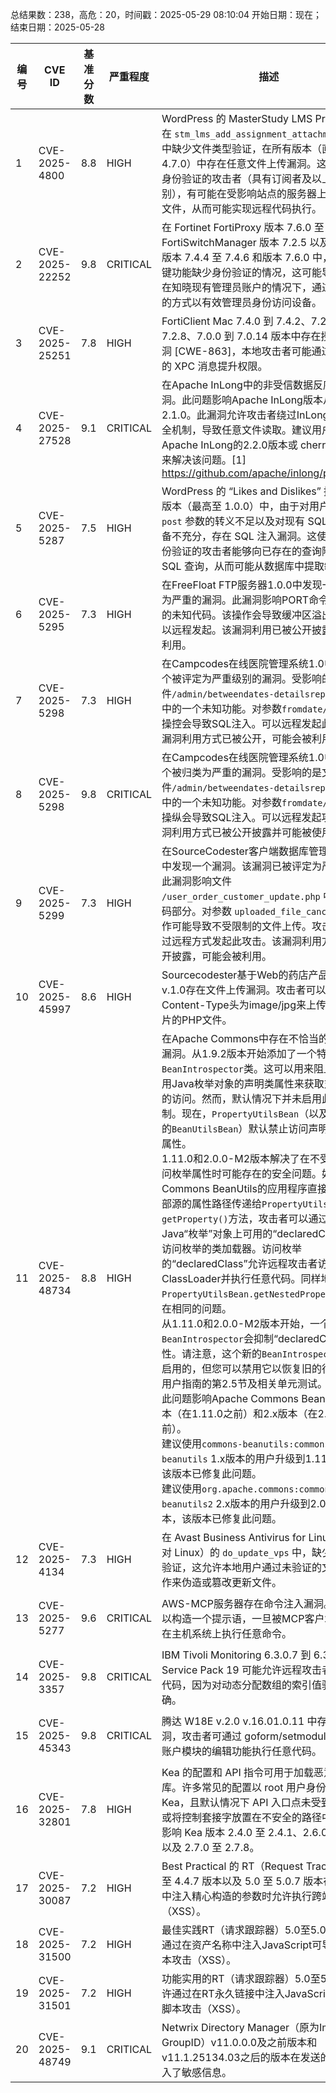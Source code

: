 总结果数：238，高危：20，时间戳：2025-05-29 08:10:04
开始日期：现在；结束日期：2025-05-28

| 编号 | CVE ID | 基准分数 | 严重程度 | 描述 | 参考资料 |
|-----|--------|------------|----------|-------------|------------|
| 1 | CVE-2025-4800 | 8.8  | HIGH | WordPress 的 MasterStudy LMS Pro 插件由于在 `stm_lms_add_assignment_attachment` 函数中缺少文件类型验证，在所有版本（直至并包括 4.7.0）中存在任意文件上传漏洞。这使得经过身份验证的攻击者（具有订阅者及以上权限级别），有可能在受影响站点的服务器上上传任意文件，从而可能实现远程代码执行。 | [1]https://docs.stylemixthemes.com/masterstudy-lms/changelog-pro-version<br>[2]https://stylemixthemes.com/wordpress-lms-plugin/<br>[3]https://themeforest.net/item/masterstudy-education-center-wordpress-theme/12170274/<br>[4]https://www.wordfence.com/threat-intel/vulnerabilities/id/c170a228-4abd-4ee6-ba37-bdcde1cb7fc5?source=cve |
| 2 | CVE-2025-22252 | 9.8  | CRITICAL | 在 Fortinet FortiProxy 版本 7.6.0 至 7.6.1、FortiSwitchManager 版本 7.2.5 以及 FortiOS 版本 7.4.4 至 7.4.6 和版本 7.6.0 中，存在对关键功能缺少身份验证的情况，这可能导致攻击者在知晓现有管理员账户的情况下，通过绕过认证的方式以有效管理员身份访问设备。 | [1]https://fortiguard.fortinet.com/psirt/FG-IR-24-472 |
| 3 | CVE-2025-25251 | 7.8  | HIGH | FortiClient Mac 7.4.0 到 7.4.2、7.2.0 到 7.2.8、7.0.0 到 7.0.14 版本中存在授权错误漏洞 [CWE-863]，本地攻击者可能通过精心制作的 XPC 消息提升权限。 | [1]https://fortiguard.fortinet.com/psirt/FG-IR-25-016 |
| 4 | CVE-2025-27528 | 9.1  | CRITICAL | 在Apache InLong中的非受信数据反序列化漏洞。此问题影响Apache InLong版本从1.13.0到2.1.0。此漏洞允许攻击者绕过InLongJDBC的安全机制，导致任意文件读取。建议用户升级到Apache InLong的2.2.0版本或 cherry-pick [1] 来解决该问题。[1] https://github.com/apache/inlong/pull/11747 | [1]https://github.com/apache/inlong/pull/11747<br>[2]https://lists.apache.org/thread/b807rqzgyv4qgvxw3nhkq8tl6g90gqgj<br>[3]http://www.openwall.com/lists/oss-security/2025/05/28/3 |
| 5 | CVE-2025-5287 | 7.5  | HIGH | WordPress 的 “Likes and Dislikes” 插件在所有版本（最高至 1.0.0）中，由于对用户提供的 `post` 参数的转义不足以及对现有 SQL 查询的准备不充分，存在 SQL 注入漏洞。这使得未经身份验证的攻击者能够向已存在的查询附加额外的 SQL 查询，从而可能从数据库中提取敏感信息。 | [1]https://plugins.trac.wordpress.org/browser/inprosysmedia-likes-dislikes-post/trunk/inprosysmedia-likes-dislikes-post.php#L76<br>[2]https://www.wordfence.com/threat-intel/vulnerabilities/id/ad19205d-d355-45d8-be5b-f8005459a8c7?source=cve |
| 6 | CVE-2025-5295 | 7.3  | HIGH | 在FreeFloat FTP服务器1.0.0中发现一个被归类为严重的漏洞。此漏洞影响PORT命令处理组件的未知代码。该操作会导致缓冲区溢出。攻击可以远程发起。该漏洞利用已被公开披露，可能被利用。 | [1]https://fitoxs.com/exploit/exploit-4f6236b59b5119d64718e994b0f3d63a755e7cb5a496e3846b92dfb960f1a80a.txt<br>[2]https://vuldb.com/?ctiid.310420<br>[3]https://vuldb.com/?id.310420<br>[4]https://vuldb.com/?submit.582988 |
| 7 | CVE-2025-5298 | 7.3  | HIGH | 在Campcodes在线医院管理系统1.0中发现了一个被评定为严重级别的漏洞。受影响的是文件`/admin/betweendates-detailsreports.php`中的一个未知功能。对参数`fromdate/todate`的操控会导致SQL注入。可以远程发起此攻击。该漏洞利用方式已被公开，可能会被利用。 | [1]https://github.com/RS7325/cve/issues/2<br>[2]https://vuldb.com/?ctiid.310422<br>[3]https://vuldb.com/?id.310422<br>[4]https://vuldb.com/?submit.585161<br>[5]https://www.campcodes.com/ |
| 8 | CVE-2025-5298 | 9.8  | CRITICAL | 在Campcodes在线医院管理系统1.0中发现了一个被归类为严重的漏洞。受影响的是文件`/admin/betweendates-detailsreports.php`中的一个未知功能。对参数`fromdate/todate`的操纵会导致SQL注入。可以远程发起攻击。该漏洞利用方式已被公开披露并可能被使用。 | [1]https://github.com/RS7325/cve/issues/2<br>[2]https://vuldb.com/?ctiid.310422<br>[3]https://vuldb.com/?id.310422<br>[4]https://vuldb.com/?submit.585161<br>[5]https://www.campcodes.com/ |
| 9 | CVE-2025-5299 | 7.3  | HIGH | 在SourceCodester客户端数据库管理系统 1.0 中发现一个漏洞。该漏洞已被评定为严重漏洞。此漏洞影响文件 `/user_order_customer_update.php` 中未知的代码部分。对参数 `uploaded_file_cancelled` 的操作可能导致不受限制的文件上传。攻击者可以通过远程方式发起此攻击。该漏洞利用方式已被公开披露，可能会被利用。 | [1]https://github.com/RS7325/cve/issues/3<br>[2]https://vuldb.com/?ctiid.310426<br>[3]https://vuldb.com/?id.310426<br>[4]https://vuldb.com/?submit.585732<br>[5]https://www.sourcecodester.com/ |
| 10 | CVE-2025-45997 | 8.6  | HIGH | Sourcecodester基于Web的药店产品管理系统v.1.0存在文件上传漏洞。攻击者可以通过修改Content-Type头为image/jpg来上传伪装成图片的PHP文件。 | [1]https://github.com/litsasuk/CVE-POC/blob/main/CVE-2025-45997.md<br>[2]https://www.sourcecodester.com/php/17883/web-based-product-alert-system.html |
| 11 | CVE-2025-48734 | 8.8  | HIGH | 在Apache Commons中存在不恰当的访问控制漏洞。从1.9.2版本开始添加了一个特殊的`BeanIntrospector`类。这可以用来阻止攻击者利用Java枚举对象的声明类属性来获取对类加载器的访问。然而，默认情况下并未启用此保护机制。现在，`PropertyUtilsBean`（以及由此影响的`BeanUtilsBean`）默认禁止访问声明的类级别属性。  <br>1.11.0和2.0.0-M2版本解决了在不受控方式访问枚举属性时可能存在的安全问题。如果使用Commons BeanUtils的应用程序直接将来自外部源的属性路径传递给`PropertyUtilsBean`的`getProperty()`方法，攻击者可以通过所有Java“枚举”对象上可用的“declaredClass”属性访问枚举的类加载器。访问枚举的“declaredClass”允许远程攻击者访问ClassLoader并执行任意代码。同样地，`PropertyUtilsBean.getNestedProperty()`也存在相同的问题。  <br>从1.11.0和2.0.0-M2版本开始，一个新的特殊`BeanIntrospector`会抑制“declaredClass”属性。请注意，这个新的`BeanIntrospector`是默认启用的，但您可以禁用它以恢复旧的行为；详见用户指南的第2.5节及相关单元测试。  <br>此问题影响Apache Commons BeanUtils 1.x版本（在1.11.0之前）和2.x版本（在2.0.0-M2之前）。  <br>建议使用`commons-beanutils:commons-beanutils` 1.x版本的用户升级到1.11.0版本，该版本已修复此问题。  <br>建议使用`org.apache.commons:commons-beanutils2` 2.x版本的用户升级到2.0.0-M2版本，该版本已修复此问题。 | [1]https://lists.apache.org/thread/s0hb3jkfj5f3ryx6c57zqtfohb0of1g9<br>[2]http://www.openwall.com/lists/oss-security/2025/05/28/6 |
| 12 | CVE-2025-4134 | 7.3  | HIGH | 在 Avast Business Antivirus for Linux 4.5（针对 Linux）的 `do_update_vps` 中，缺少对文件的验证，这允许本地用户通过未验证的文件写入操作来伪造或篡改更新文件。 | [1]https://www.gendigital.com/us/en/contact-us/security-advisories/ |
| 13 | CVE-2025-5277 | 9.6  | CRITICAL | AWS-MCP服务器存在命令注入漏洞。攻击者可以构造一个提示语，一旦被MCP客户端访问，将在主机系统上执行任意命令。 | [1]https://github.com/alexei-led/aws-mcp-server/blob/94d20ae1798a43ac7e3a28e71900d774e5159c8a/src/aws_mcp_server/cli_executor.py#L92<br>[2]https://github.com/alexei-led/aws-mcp-server/commit/94d20ae1798a43ac7e3a28e71900d774e5159c8a |
| 14 | CVE-2025-3357 | 9.8  | CRITICAL | IBM Tivoli Monitoring 6.3.0.7 到 6.3.0.7 Service Pack 19 可能允许远程攻击者执行任意代码，因为对动态分配数组的索引值验证不正确。 | [1]https://www.ibm.com/support/pages/node/7234923 |
| 15 | CVE-2025-45343 | 9.8  | CRITICAL | 腾达 W18E v.2.0 v.16.01.0.11 中存在一个漏洞，攻击者可通过 goform/setmodules 路径中账户模块的编辑功能执行任意代码。 | [1]http://w18e.com<br>[2]https://gist.github.com/isstabber/b363d47966965e5c0a8ec26d445e090b<br>[3]https://www.tenda.com.cn/<br>[4]https://gist.github.com/isstabber/b363d47966965e5c0a8ec26d445e090b |
| 16 | CVE-2025-32801 | 7.8  | HIGH | Kea 的配置和 API 指令可用于加载恶意的钩子库。许多常见的配置以 root 用户身份运行 Kea，且默认情况下 API 入口点未受到保护，和/或将控制套接字放置在不安全的路径中。此问题影响 Kea 版本 2.4.0 至 2.4.1、2.6.0 至 2.6.2 以及 2.7.0 至 2.7.8。 | [1]https://kb.isc.org/docs/cve-2025-32801 |
| 17 | CVE-2025-30087 | 7.2  | HIGH | Best Practical 的 RT（Request Tracker）4.4 至 4.4.7 版本以及 5.0 至 5.0.7 版本在搜索 URL 中注入精心构造的参数时允许执行跨站脚本攻击（XSS）。 | [1]https://docs.bestpractical.com/release-notes/rt/4.4.8<br>[2]https://docs.bestpractical.com/release-notes/rt/5.0.8<br>[3]https://docs.bestpractical.com/release-notes/rt/index.html |
| 18 | CVE-2025-31500 | 7.2  | HIGH | 最佳实践RT（请求跟踪器）5.0至5.0.7版本中，通过在资产名称中注入JavaScript可导致跨站脚本攻击（XSS）。 | [1]https://docs.bestpractical.com/release-notes/rt/5.0.8<br>[2]https://docs.bestpractical.com/release-notes/rt/index.html |
| 19 | CVE-2025-31501 | 7.2  | HIGH | 功能实用的RT（请求跟踪器）5.0至5.0.7版本允许通过在RT永久链接中注入JavaScript进行跨站脚本攻击（XSS）。 | [1]https://docs.bestpractical.com/release-notes/rt/5.0.8<br>[2]https://docs.bestpractical.com/release-notes/rt/index.html |
| 20 | CVE-2025-48749 | 9.1  | CRITICAL | Netwrix Directory Manager（原为Imanami GroupID）v11.0.0.0及之前版本和v11.1.25134.03之后的版本在发送的数据中插入了敏感信息。 | [1]https://community.netwrix.com/t/adv-2025-014-critical-vulnerabilities-in-netwrix-directory-manager-formerly-imanami-groupid-v11/13951<br>[2]https://netwrix.com |